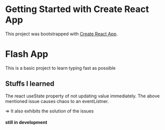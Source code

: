 # Getting Started with Create React App

This project was bootstrapped with [Create React App](https://github.com/facebook/create-react-app).

# Flash App

This is a basic project to learn typing fast as possible

## Stuffs I learned

The react useState property of not updating value immediately.
The above mentioned issue causes chaos to an eventListner.


=> It also exhibits the solution of the issues 


#### still in development